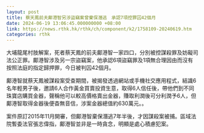 ```yaml
---
layout: post
title: 蔡天鳳前夫鄺港智另涉盜竊案曾棄保潛逃　承認7項控罪囚42個月
date: 2024-06-19 13:06:45.000000000 +08:00
link: https://news.rthk.hk/rthk/ch/component/k2/1758109-20240619.htm
categories: rthk
---
```


大埔龍尾村肢解案，死者蔡天鳳的前夫鄺港智一家四口，分別被控謀殺罪及妨礙司法公正罪。鄺港智涉及另一宗盜竊案，他承認6項盜竊罪及1項無合理因由而沒有按照法庭的指定歸押罪，今日被判囚42個月。

鄺港智就蔡天鳳被謀殺案受查期間，被揭發透過網站或手機社交應用程式，結識6名年輕男子後，邀請6人合作黃金買賣投資生意，取得6人信任後，帶他們到不同珠寶店購買金器，聲稱他可以較高價格賣出金器，賺取利潤後可分利潤予6人，但鄺港智取得金器後便杳無音信，涉案金器總值約630萬元。。

案件原訂2015年11月開審，但鄺港智棄保潛逃7年半後，才因謀殺案被捕。區域法院暫委法官張志偉指，鄺港智並非是一時貪念，明顯是處心積慮犯案。
